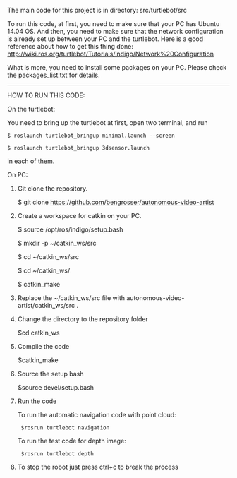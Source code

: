 The main code for this project is in directory: src/turtlebot/src

To run this code, at first, you need to make sure that your PC has Ubuntu 14.04 OS. And then, you need to make sure that the network configuration is already set up between your PC and the turtlebot.
Here is a good reference about how to get this thing done: http://wiki.ros.org/turtlebot/Tutorials/indigo/Network%20Configuration

What is more, you need to install some packages on your PC. Please check the packages_list.txt for details.



-------------------------------------

HOW TO RUN THIS CODE:

On the turtlebot:

You need to bring up the turtlebot at first, open two terminal, and run

    $ roslaunch turtlebot_bringup minimal.launch --screen

    $ roslaunch turtlebot_bringup 3dsensor.launch

in each of them.

On PC:

1. Git clone the repository. 

    $ git clone https://github.com/bengrosser/autonomous-video-artist

2. Create a workspace for catkin on your PC. 

    $ source /opt/ros/indigo/setup.bash

    $ mkdir -p ~/catkin_ws/src

    $ cd ~/catkin_ws/src

    $ cd ~/catkin_ws/

    $ catkin_make

3. Replace the ~/catkin_ws/src file with autonomous-video-artist/catkin_ws/src .

4. Change the directory to the repository folder

    $cd catkin_ws

5. Compile the code

    $catkin_make

6. Source the setup bash

    $source devel/setup.bash

7. Run the code

    To run the automatic navigation code with point cloud:
    
        $rosrun turtlebot navigation

    To run the test code for depth image:

        $rosrun turtlebot depth

8. To stop the robot just press ctrl+c to break the process


